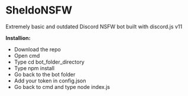 # SheldoNSFW
Extremely basic and outdated Discord NSFW bot built with discord.js v11

**Installion:**
- Download the repo
- Open cmd
- Type cd bot_folder_directory
- Type npm install
- Go back to the bot folder
- Add your token in config.json
- Go back to cmd and type node index.js
